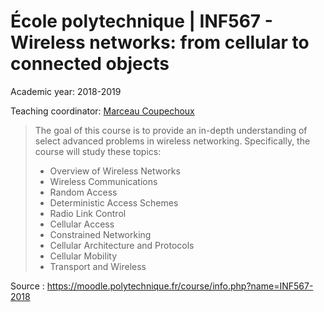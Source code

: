# École polytechnique | INF567 - Wireless networks: from cellular to connected objects

Academic year: 2018-2019

Teaching coordinator: [Marceau Coupechoux](https://marceaucoupechoux.wp.imt.fr)

>The goal of this course is to provide an in-depth understanding of select advanced problems in wireless networking.
>Specifically, the course will study these topics:
>- Overview of Wireless Networks
>- Wireless Communications
>- Random Access
>- Deterministic Access Schemes
>- Radio Link Control
>- Cellular Access
>- Constrained Networking
>- Cellular Architecture and Protocols
>- Cellular Mobility
>- Transport and Wireless 


Source : https://moodle.polytechnique.fr/course/info.php?name=INF567-2018
